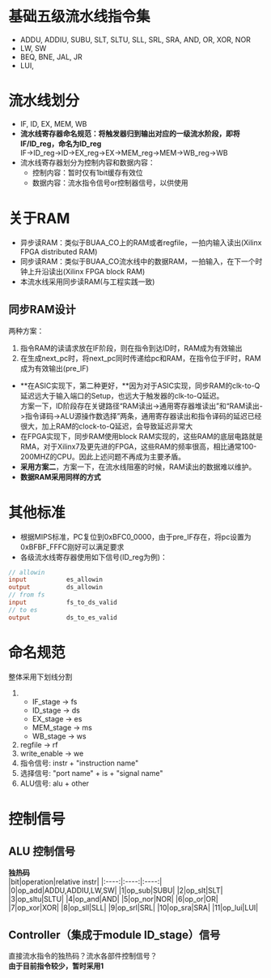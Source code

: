 # 基础五级流水线指令集
* ADDU, ADDIU, SUBU, SLT, SLTU, SLL, SRL, SRA, AND, OR, XOR, NOR
* LW, SW
* BEQ, BNE, JAL, JR
* LUI,
# 流水线划分
* IF, ID, EX, MEM, WB
* **流水线寄存器命名规范：将触发器归到输出对应的一级流水阶段，即将IF/ID_reg，命名为ID_reg**<br>IF->ID_reg->ID->EX_reg->EX->MEM_reg->MEM->WB_reg->WB
* 流水线寄存器划分为控制内容和数据内容：
  * 控制内容：暂时仅有1bit缓存有效位
  * 数据内容：流水指令信号or控制器信号，以供使用
# 关于RAM
* 异步读RAM：类似于BUAA_CO上的RAM或者regfile，一拍内输入读出(Xilinx FPGA distributed RAM)
* 同步读RAM：类似于BUAA_CO流水线中的数据RAM，一拍输入，在下一个时钟上升沿读出(Xilinx FPGA block RAM)
* 本流水线采用同步读RAM(与工程实践一致)
## 同步RAM设计
两种方案：  
1. 指令RAM的读请求放在IF阶段，则在指令到达ID时，RAM成为有效输出
2. 在生成next_pc时，将next_pc同时传递给pc和RAM，在指令位于IF时，RAM成为有效输出(pre_IF)
* **在ASIC实现下，第二种更好，**因为对于ASIC实现，同步RAM的clk-to-Q延迟远大于输入端口的Setup，也远大于触发器的clk-to-Q延迟。<br>方案一下，ID阶段存在关键路径“RAM读出->通用寄存器堆读出”和“RAM读出->指令译码->ALU源操作数选择”两条，通用寄存器读出和指令译码的延迟已经很大，加上RAM的clock-to-Q延迟，会导致延迟非常大
* 在FPGA实现下，同步RAM使用block RAM实现的，这些RAM的底层电路就是RMA，对于Xilinx7及更先进的FPGA，这些RAM的频率很高，相比通常100-200MHZ的CPU。因此上述问题不再成为主要矛盾。
&nbsp;
* **采用方案二**，方案一下，在流水线阻塞的时候，RAM读出的数据难以维护。
* **数据RAM采用同样的方式**  
# 其他标准
* 根据MIPS标准，PC复位到0xBFC0_0000，由于pre_IF存在，将pc设置为0xBFBF_FFFC刚好可以满足要求
* 各级流水线寄存器使用如下信号(ID_reg为例)：
```verilog
// allowin
input           es_allowin
output          ds_allowin
// from fs
input           fs_to_ds_valid
// to es
output          ds_to_es_valid
```
# 命名规范
整体采用下划线分割  
1. * IF_stage  -> fs
   * ID_stage  -> ds
   * EX_stage  -> es
   * MEM_stage -> ms
   * WB_stage  -> ws
2. regfile -> rf
3. write_enable -> we
4. 指令信号: instr + "instruction name"
5. 选择信号: "port name" + is + "signal name"
6. ALU信号: alu + other
# 控制信号
## ALU 控制信号
**独热码**  
|bit|operation|relative instr|
|:----:|:----:|:----:|
|0|op_add|ADDU,ADDIU,LW,SW|
|1|op_sub|SUBU|
|2|op_slt|SLT|
|3|op_sltu|SLTU|
|4|op_and|AND|
|5|op_nor|NOR|
|6|op_or|OR|
|7|op_xor|XOR|
|8|op_sll|SLL|
|9|op_srl|SRL|
|10|op_sra|SRA|
|11|op_lui|LUI|
## Controller（集成于module ID_stage）信号
直接流水指令的独热码？流水各部件控制信号？  
**由于目前指令较少，暂时采用1**  
